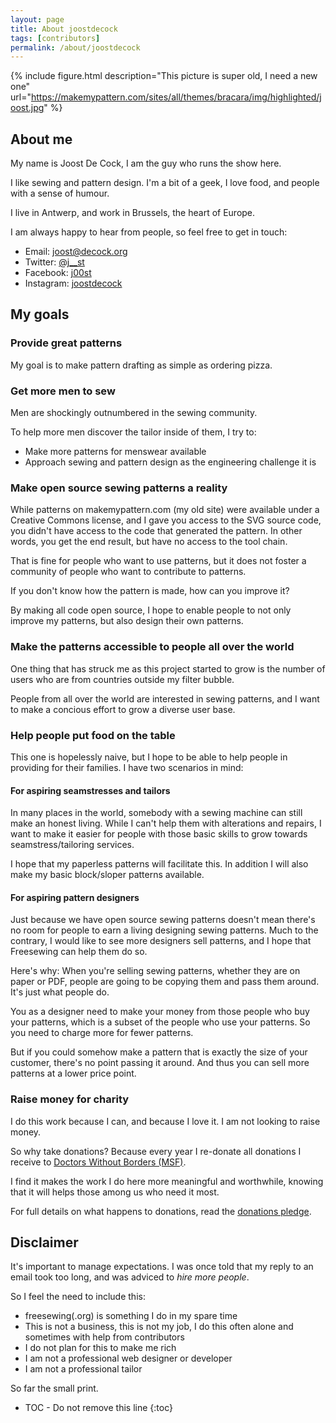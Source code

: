 ```yaml
---
layout: page
title: About joostdecock
tags: [contributors]
permalink: /about/joostdecock
---
```

{% include figure.html 
    description="This picture is super old, I need a new one"
    url="https://makemypattern.com/sites/all/themes/bracara/img/highlighted/joost.jpg"
%}
## About me

My name is Joost De Cock, 
I am the guy who runs the show here.

I like sewing and pattern design. 
I'm a bit of a geek, I love food, and people with a sense of humour.

I live in Antwerp, and work in Brussels, the heart of Europe.

I am always happy to hear from people, so feel free to get in touch:

- Email: [joost@decock.org](mailto:joost@decock.org)
- Twitter: [@j__st](https://twitter.com/j__st)
- Facebook: [j00st](https://facebook.com/j00st)
- Instagram: [joostdecock](http://instagram.com/joostdecock)

## My goals

### Provide great patterns
My goal is to make pattern drafting as simple as ordering pizza.

### Get more men to sew
Men are shockingly outnumbered in the sewing community.

To help more men discover the tailor inside of them, 
I try to:

- Make more patterns for menswear available
- Approach sewing and pattern design as the engineering challenge it is

### Make open source sewing patterns a reality
While patterns on makemypattern.com (my old site) 
were available under a Creative Commons license, 
and I gave you access to the SVG source code, 
you didn't have access to the code that generated 
the pattern.  In other words, you get the end result, 
but have no access to the tool chain.

That is fine for people who want to use patterns, 
but it does not foster a community of people who 
want to contribute to patterns.

If you don't know how the pattern is made, 
how can you improve it?

By making all code open source, I hope to enable 
people to not only improve my patterns, but also 
design their own patterns.

### Make the patterns accessible to people all over the world
One thing that has struck me as this project started to grow is the 
number of users who are from countries outside my filter bubble.

People from all over the world are interested in sewing patterns, 
and I want to make a concious effort to grow a diverse user base. 

### Help people put food on the table
This one is hopelessly naive, but I hope to be able to help 
people in providing for their families. I have two scenarios 
in mind:

#### For aspiring seamstresses and tailors

In many places in the world, somebody with a sewing 
machine can still make an honest living. 
While I can't help them with alterations and repairs, 
I want to make it easier for people with those basic 
skills to grow towards seamstress/tailoring services.

I hope that my paperless patterns will facilitate this. 
In addition I will also make my basic block/sloper 
patterns available.

#### For aspiring pattern designers

Just because we have open source sewing patterns doesn't 
mean there's no room for people to earn a living designing 
sewing patterns. Much to the contrary, I would like to 
see more designers sell patterns, and I hope that 
Freesewing can help them do so.

Here's why: When you're selling sewing patterns, 
whether they are on paper or PDF, people are 
going to be copying them and pass them around. 
It's just what people do.

You as a designer need to make your money from those 
people who buy your patterns, which is a subset of 
the people who use your patterns. So you need to 
charge more for fewer patterns.

But if you could somehow make a pattern that is 
exactly the size of your customer, there's no point 
passing it around. And thus you can sell more 
patterns at a lower price point.

### Raise money for charity
I do this work because I can, and because I love it.
I am not looking to raise money.

So why take donations? Because every year
I re-donate all donations I receive to 
[Doctors Without Borders (MSF)](http://www.msf.org/).

I find it makes the work I do here more meaningful and 
worthwhile, knowing that it will helps those among us who
need it most.

For full details on what happens to donations, read the 
[donations pledge](/about/pledge).

## Disclaimer

It's important to manage expectations. I was once told that my reply to an email took too long, 
and was adviced to _hire more people_. 

So I feel the need to include this:

- freesewing(.org) is something I do in my spare time
- This is not a business, this is not my job, I do this often alone and sometimes with help from contributors
- I do not plan for this to make me rich
- I am not a professional web designer or developer
- I am not a professional tailor

So far the small print. 




* TOC - Do not remove this line
{:toc}

